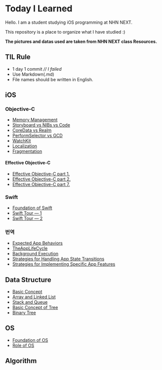 # Today I Learned
Hello. I am a student studying iOS programming at NHN NEXT.

This repository is a place to organize what I have studied :)

**The pictures and datas used are taken from NHN NEXT class Resources.**

## TIL Rule
* 1 day 1 commit     *// I failed*
* Use Markdown(.md)
* File names should be written in English.

## iOS
### Objective-C

* [Memory Management](https://github.com/Yongjai/TIL/blob/master/iOS/Objective-C/MemoryManagement.md/)
* [Storyboard vs NIBs vs Code](https://github.com/Yongjai/TIL/blob/master/iOS/Objective-C/StoryboardvsNIBsvsCode.md/)
* [CoreData vs Realm](https://github.com/Yongjai/TIL/blob/master/iOS/Objective-C/CoreDatavsRealm.md/)
* [PerformSelector vs GCD](https://github.com/Yongjai/TIL/blob/master/iOS/Objective-C/PerformSelectorvsGCD.md/)
* [WatchKit](https://github.com/Yongjai/TIL/blob/master/iOS/Objective-C/WatchKit.md/)
* [Localization](https://github.com/Yongjai/TIL/blob/master/iOS/Objective-C/Localization.md/)
* [Fragmentation](https://github.com/Yongjai/TIL/blob/master/iOS/Objective-C/Fragmentation.md/)
#### Effective Objective-C

* [Effective Objective-C part 1.](https://github.com/Yongjai/TIL/blob/master/iOS/Objective-C/Effective_Chapter1.md/)
* [Effective Objective-C part 2.](https://github.com/Yongjai/TIL/blob/master/iOS/Objective-C/Effective_Chapter2.md/)
* [Effective Objective-C part 7.](https://github.com/Yongjai/TIL/blob/master/iOS/Objective-C/Effective_Chapter7.md/)


### Swift

* [Foundation of Swift](https://github.com/Yongjai/TIL/blob/master/iOS/Swift/FoundationOfSwift.md/) 
* [Swift Tour — 1](https://github.com/Yongjai/TIL/blob/master/iOS/Swift/SwiftTour—1.md/)
* [Swift Tour — 2](https://github.com/Yongjai/TIL/blob/master/iOS/Swift/SwiftTour—2.md/)

### 번역

* [Expected App Behaviors](https://github.com/Yongjai/TIL/blob/master/iOS/trans/ExpectedAppBehaviors.md)
* [TheAppLifeCycle](https://github.com/Yongjai/TIL/blob/master/iOS/trans/TheAppLifeCycle.md)
* [Background Execution](https://github.com/Yongjai/TIL/blob/master/iOS/trans/BackgroundExecution.md)
* [Strategies for Handling App State Transitions](https://github.com/Yongjai/TIL/blob/master/iOS/trans/StrategiesForHandlingAppStateTransitions.md)
* [Strategies for Implementing Specific App Features](https://github.com/Yongjai/TIL/blob/master/iOS/trans/StrategiesForImplementingSpecificAppFeatures.md)



## Data Structure

* [Basic Concept](https://github.com/Yongjai/TIL/blob/master/DataStructure/BasicConcept.md/) 
* [Array and Linked List](https://github.com/Yongjai/TIL/blob/master/DataStructure/ArrayAndLinkedList.md/) 
* [Stack and Queue](https://github.com/Yongjai/TIL/blob/master/DataStructure/StackAndQueue.md/) 
* [Basic Concept of Tree](https://github.com/Yongjai/TIL/blob/master/DataStructure/BasicConceptOfTree.md/) 
* [Binary Tree](https://github.com/Yongjai/TIL/blob/master/DataStructure/BinaryTree.md/) 

## OS

* [Foundation of OS](https://github.com/Yongjai/TIL/blob/master/OS/FoundationOfOS.md/) 
* [Role of OS](https://github.com/Yongjai/TIL/blob/master/OS/RoleOfOS.md/) 


## Algorithm
